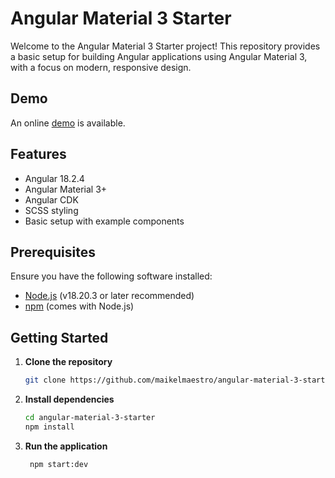 # Angular Material 3 Starter

Welcome to the Angular Material 3 Starter project! This repository provides a basic setup for building Angular applications using Angular Material 3, with a focus on modern, responsive design.

## Demo

An online <a href="http://www.wrongallthetime.com" target="_blank">demo</a> is available.

## Features

- Angular 18.2.4
- Angular Material 3+
- Angular CDK
- SCSS styling
- Basic setup with example components

## Prerequisites

Ensure you have the following software installed:

- [Node.js](https://nodejs.org/) (v18.20.3 or later recommended)
- [npm](https://www.npmjs.com/get-npm) (comes with Node.js)

## Getting Started

1. **Clone the repository**

   ```bash
   git clone https://github.com/maikelmaestro/angular-material-3-starter.git

2. **Install dependencies**

   ```bash
   cd angular-material-3-starter
   npm install
   
3. **Run the application**

   ```bash
    npm start:dev

